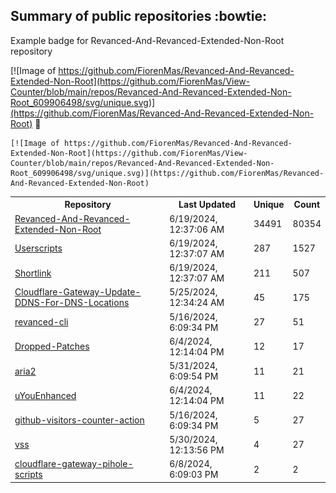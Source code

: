 ## Summary of public repositories :bowtie:
Example badge for Revanced-And-Revanced-Extended-Non-Root repository

[![Image of https://github.com/FiorenMas/Revanced-And-Revanced-Extended-Non-Root](https://github.com/FiorenMas/View-Counter/blob/main/repos/Revanced-And-Revanced-Extended-Non-Root_609906498/svg/unique.svg)](https://github.com/FiorenMas/Revanced-And-Revanced-Extended-Non-Root) :clap:

```
[![Image of https://github.com/FiorenMas/Revanced-And-Revanced-Extended-Non-Root](https://github.com/FiorenMas/View-Counter/blob/main/repos/Revanced-And-Revanced-Extended-Non-Root_609906498/svg/unique.svg)](https://github.com/FiorenMas/Revanced-And-Revanced-Extended-Non-Root)
```
<table>
	<tr>
		<th>
			Repository
		</th>
		<th>
			Last Updated
		</th>
		<th>
			Unique
		</th>
		<th>
			Count
		</th>
	</tr>
	<tr>
		<td>
			<a href="https://github.com/FiorenMas/Revanced-And-Revanced-Extended-Non-Root">
				Revanced-And-Revanced-Extended-Non-Root
			</a>
		</td>
		<td>
			6/19/2024, 12:37:06 AM
		</td>
		<td>
			34491
		</td>
		<td>
			80354
		</td>
	</tr>
	<tr>
		<td>
			<a href="https://github.com/FiorenMas/Userscripts">
				Userscripts
			</a>
		</td>
		<td>
			6/19/2024, 12:37:07 AM
		</td>
		<td>
			287
		</td>
		<td>
			1527
		</td>
	</tr>
	<tr>
		<td>
			<a href="https://github.com/FiorenMas/Shortlink">
				Shortlink
			</a>
		</td>
		<td>
			6/19/2024, 12:37:07 AM
		</td>
		<td>
			211
		</td>
		<td>
			507
		</td>
	</tr>
	<tr>
		<td>
			<a href="https://github.com/FiorenMas/Cloudflare-Gateway-Update-DDNS-For-DNS-Locations">
				Cloudflare-Gateway-Update-DDNS-For-DNS-Locations
			</a>
		</td>
		<td>
			5/25/2024, 12:34:24 AM
		</td>
		<td>
			45
		</td>
		<td>
			175
		</td>
	</tr>
	<tr>
		<td>
			<a href="https://github.com/FiorenMas/revanced-cli">
				revanced-cli
			</a>
		</td>
		<td>
			5/16/2024, 6:09:34 PM
		</td>
		<td>
			27
		</td>
		<td>
			51
		</td>
	</tr>
	<tr>
		<td>
			<a href="https://github.com/FiorenMas/Dropped-Patches">
				Dropped-Patches
			</a>
		</td>
		<td>
			6/4/2024, 12:14:04 PM
		</td>
		<td>
			12
		</td>
		<td>
			17
		</td>
	</tr>
	<tr>
		<td>
			<a href="https://github.com/FiorenMas/aria2">
				aria2
			</a>
		</td>
		<td>
			5/31/2024, 6:09:54 PM
		</td>
		<td>
			11
		</td>
		<td>
			21
		</td>
	</tr>
	<tr>
		<td>
			<a href="https://github.com/FiorenMas/uYouEnhanced">
				uYouEnhanced
			</a>
		</td>
		<td>
			6/4/2024, 12:14:04 PM
		</td>
		<td>
			11
		</td>
		<td>
			22
		</td>
	</tr>
	<tr>
		<td>
			<a href="https://github.com/FiorenMas/github-visitors-counter-action">
				github-visitors-counter-action
			</a>
		</td>
		<td>
			5/16/2024, 6:09:34 PM
		</td>
		<td>
			5
		</td>
		<td>
			27
		</td>
	</tr>
	<tr>
		<td>
			<a href="https://github.com/FiorenMas/vss">
				vss
			</a>
		</td>
		<td>
			5/30/2024, 12:13:56 PM
		</td>
		<td>
			4
		</td>
		<td>
			27
		</td>
	</tr>
	<tr>
		<td>
			<a href="https://github.com/FiorenMas/cloudflare-gateway-pihole-scripts">
				cloudflare-gateway-pihole-scripts
			</a>
		</td>
		<td>
			6/8/2024, 6:09:03 PM
		</td>
		<td>
			2
		</td>
		<td>
			2
		</td>
	</tr>
</table>

